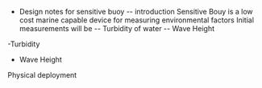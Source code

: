 - Design notes for sensitive buoy
-- introduction
Sensitive Bouy is a low cost marine capable device for measuring environmental factors
Initial measurements will be
-- Turbidity of water
-- Wave Height

-Turbidity

- Wave Height

Physical deployment
